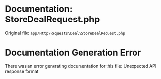 # Documentation: StoreDealRequest.php

Original file: `app/Http\Requests\Deal\StoreDealRequest.php`

# Documentation Generation Error

There was an error generating documentation for this file: Unexpected API response format